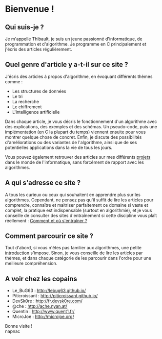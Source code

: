 Bienvenue !
===========


## Qui suis-je ?

Je m'appelle Thibault, je suis un jeune passionné d'informatique, de programmation et d'algorithme. Je programme en C principalement et j'écris des articles régulièrement.

## Quel genre d'article y a-t-il sur ce site ?

J'écris des articles à propos d'algorithme, en évoquant différents thèmes comme :

- Les structures de données
- Le tri
- La recherche
- Le chiffrement
- L'intelligence artificielle

Dans chaque article, je vous décris le fonctionnement d'un algorithme avec des explications, des exemples et des schémas. Un pseudo-code, puis une implémentation (en C la plupart du temps) viennent ensuite pour vous montrer quelque chose de concret. Enfin, je discute des possibilités d'améliorations ou des variantes de l'algorithme, ainsi que de ses potentielles applications dans la vie de tous les jours.

Vous pouvez également retrouver des articles sur mes différents [projets](/projets.html) dans le monde de l'informatique, sans forcément de rapport avec les algorithmes.

## A qui s'adresse ce site ?

A tous les curieux ou ceux qui souhaitent en apprendre plus sur les algorithmes. Cependant, ne pensez pas qu'il suffit de lire les articles pour comprendre, connaître et maitriser parfaitement ce domaine si vaste et complet, la pratique est indispensable (surtout en algorithmie), et je vous conseille de consulter des sites d'entraînement si cette discipline vous plaît réellement : [Comment et où s'entraîner ?](/algo/general/entrainement.html)

## Comment parcourir ce site ?

Tout d'abord, si vous n'êtes pas familier aux algorithmes, une petite [introduction](/algo/general/introduction.html) s'impose. Sinon, je vous conseille de lire les articles par thèmes, et dans chaque catégorie de les parcourir dans l'ordre pour une meilleure compréhension.

## A voir chez les copains

- Le_BuG63 : <http://lebug63.github.io/>
- Piticroissant : <http://piticroissant.github.io/>
- DevSk0re : <http://fr.devsk0re.com/>
- @che : <http://ache.nyan.at/>
- Quentin : <http://www.quent1.fr/>
- MicroJoe : <http://microjoe.org/>

Bonne visite !  
napnac
